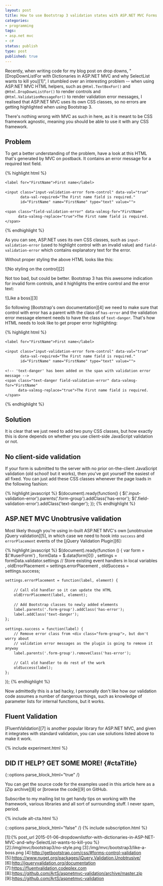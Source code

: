 ```yaml
---
layout: post
title: How to use Bootstrap 3 validation states with ASP.NET MVC Forms
categories:
- programming
tags:
- asp.net mvc
- c#
status: publish
type: post
published: true
---
```

Recently, when writing code for my blog post on drop downs, "[DropDownListFor with Dictionaries in
ASP.NET MVC and why SelectList wants to kill you][1]", I stumbled over an interesting problem --
when using ASP.NET MVC HTML helpers, such as `@Html.TextBoxFor()` and `@Html.DropDownListFor()` to
render controls and `@Html.ValidationMessageFor()` to render validation error messages, I realised
that ASP.NET MVC uses its own CSS classes, so no errors are getting highlighted when using Bootstrap
3.

There's nothing wrong with MVC as such in here, as it is meant to be CSS framework agnostic, meaning
you should be able to use it with any CSS framework.

## Problem
To get a better understanding of the problem, have a look at this HTML that's generated by MVC on
postback. It contains an error message for a required text field.

{% highlight html %}
<div class="form-group">

    <label for="FirstName">First name</label>

    <input class="input-validation-error form-control" data-val="true"
           data-val-required="The First name field is required."
           id="FirstName" name="FirstName" type="text" value="">

    <span class="field-validation-error" data-valmsg-for="FirstName"
          data-valmsg-replace="true">The First name field is required.</span>
</div>
{% endhighlight %}

As you can see, ASP.NET uses its own CSS classes, such as `input-validation-error` (used to
highlight control with an invalid value) and `field-validation-error` which contains explanatory
text for the error.

Without proper styling the above HTML looks like this:

<p class="center" markdown="1">
    ![No styling on the control][2]
</p>

Not too bad, but could be better. Bootstrap 3 has this awesome indication for invalid form controls,
and it highlights the entire control and the error text:

<p class="center" markdown="1">
    ![Like a boss][3]
</p>

So following [Bootstrap's own documentation][4] we need to make sure that control with error has a
parent with the class of `has-error` and the validation error message element needs to have the
class of `text-danger`. That's how HTML needs to look like to get proper error highlighting:

{% highlight html %}
<div class="has-error form-group"> <!-- 'has-error' class has been added on parent form-group div -->

    <label for="FirstName">First name</label>

    <input class="input-validation-error form-control" data-val="true"
           data-val-required="The First name field is required."
           id="FirstName" name="FirstName" type="text" value="">

    <!-- 'text-danger' has been added on the span with validation error message -->
    <span class="text-danger field-validation-error" data-valmsg-for="FirstName"
          data-valmsg-replace="true">The First name field is required.</span>
</div>
{% endhighlight %}

<script>
  window.addEventListener('DOMContentLoaded', function() {
    // Hacky hack to highlight changes in HTML
    (function($) {
      $('span.s:contains("has-error form-group")').html('"<strong>has-error</strong> form-group"');
      $('span.s:contains("text-danger field-validation-error")').html('"<strong>text-danger</strong> field-validation-error"');
    })(jQuery);
  });
</script>

## Solution
It is clear that we just need to add two puny CSS classes, but how exactly this is done depends on
whether you use client-side JavaScript validation or not.

## No client-side validation
If your form is submitted to the server with no prior on-the-client JavaScript validation (old
school! but it works), then you've got yourself the easiest of all fixed. You can just add these CSS
classes whenever the page loads in the following fashion:

{% highlight javascript %}
$(document).ready(function() {
    $('.input-validation-error').parents('.form-group').addClass('has-error');
    $('.field-validation-error').addClass('text-danger');
});
{% endhighlight %}

## ASP.NET MVC Unobtrusive validation
Most likely though you're using in-built ASP.NET MVC's own [unobtrusive jQuery validation][5], in
which case we need to hook into `success` and `errorPlacement` events of the [jQuery Validation
Plugin][6]:

{% highlight javascript %}
$(document).ready(function () {
    var form = $('#userForm')
        , formData = $.data(form[0])
        , settings = formData.validator.settings
        // Store existing event handlers in local variables
        , oldErrorPlacement = settings.errorPlacement
        , oldSuccess = settings.success;

    settings.errorPlacement = function(label, element) {

        // Call old handler so it can update the HTML
        oldErrorPlacement(label, element);

        // Add Bootstrap classes to newly added elements
        label.parents('.form-group').addClass('has-error');
        label.addClass('text-danger');
    };

    settings.success = function(label) {
        // Remove error class from <div class="form-group">, but don't worry about
        // validation error messages as the plugin is going to remove it anyway
        label.parents('.form-group').removeClass('has-error');

        // Call old handler to do rest of the work
        oldSuccess(label);
    };
});
{% endhighlight %}

Now admittedly this is a tad hacky, I personally don't like how our validation code assumes a number
of dangerous things, such as knowledge of parameter lists for internal functions, but it works.

## Fluent Validation
[FluentValidation][7] is another popular library for ASP.NET MVC, and given it integrates with
standard validation, you can use solutions listed above to make it work.

{% include experiment.html %}

## DID IT HELP? GET SOME MORE! {#ctaTitle}

{::options parse_block_html="true" /}
<div id="ctaCopy">
You can get the source code for the examples used in this article here as a [Zip archive][8] or [browse
the code][9] on GitHub.

Subscribe to my mailing list to get handy tips on working with the framework, various libraries and
all sort of surrounding stuff. I never spam, period.
</div>

{% include alt-cta.html %}

{::options parse_block_html="false" /}
{% include subscription.html %}

[1]:{% post_url 2015-01-06-dropdownlistfor-with-dictionaries-in-ASP-NET-MVC-and-why-SelectList-wants-to-kill-you %}
[2]:/img/mvc/bootstrap3/no-style.png
[3]:/img/mvc/bootstrap3/like-a-boss.png
[4]:http://getbootstrap.com/css/#forms-control-validation
[5]:https://www.nuget.org/packages/jQuery.Validation.Unobtrusive/
[6]:http://jqueryvalidation.org/documentation
[7]:https://fluentvalidation.codeplex.com
[8]:https://github.com/ArtS/aspnetmvc-validation/archive/master.zip
[9]:https://github.com/ArtS/aspnetmvc-validation
